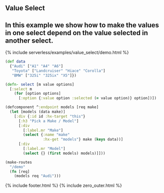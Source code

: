 ## Value Select

In this example we show how to make the values in one select depend on the value selected in another select.
---
{% include serverless/examples/value_select/demo.html %}

```clojure
(def data
  {"Audi" ["A1" "A4" "A6"]
   "Toyota" ["Landcruiser" "Hiace" "Corolla"]
   "BMW" ["325i" "325ix" "X5"]})

(defn- select [m value options]
  [:select m
    (for [option options]
      [:option {:value option :selected (= value option)} option])])

(defcomponent ^:endpoint models [req make]
  (let [models (data make)]
    [:div {:id id :hx-target "this"}
      [:h3 "Pick a Make / Model"]
      [:div
        [:label.mr "Make"]
        (select {:name "make"
                 :hx-get "models"} make (keys data))]
      [:div
        [:label.mr "Model"]
        (select {} (first models) models)]]))

(make-routes
  "/demo"
  (fn [req]
    (models req "Audi")))
```

{% include footer.html %}
{% include zero_outer.html %}
